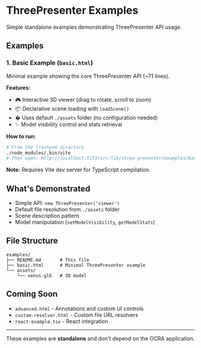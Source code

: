 # ThreePresenter Examples

Simple standalone examples demonstrating ThreePresenter API usage.

## Examples

### 1. Basic Example (`basic.html`)

Minimal example showing the core ThreePresenter API (~71 lines).

**Features:**
- 🎮 Interactive 3D viewer (drag to rotate, scroll to zoom)
- 📦 Declarative scene loading with `loadScene()`
- � Uses default `./assets` folder (no configuration needed)
- ✨ Model visibility control and stats retrieval

**How to run:**
```bash
# From the frontend directory
./node_modules/.bin/vite
# Then open: http://localhost:5173/src/lib/three-presenter/examples/basic.html
```

**Note:** Requires Vite dev server for TypeScript compilation.

## What's Demonstrated

- Simple API: `new ThreePresenter('viewer')`
- Default file resolution from `./assets` folder
- Scene description pattern
- Model manipulation (`setModelVisibility`, `getModelStats`)

## File Structure

```
examples/
├── README.md       # This file
├── basic.html      # Minimal ThreePresenter example
└── assets/
    └── venus.glb   # 3D model
```

## Coming Soon

- `advanced.html` - Annotations and custom UI controls
- `custom-resolver.html` - Custom file URL resolvers
- `react-example.tsx` - React integration

---

These examples are **standalone** and don't depend on the OCRA application.
